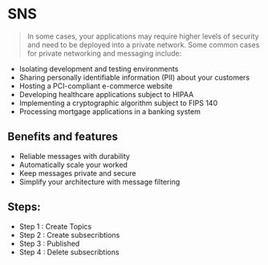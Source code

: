 # SNS

>In some cases, your applications may require higher levels of security and need to be deployed into a private network. Some common cases for private networking and messaging include:

* Isolating development and testing environments
* Sharing personally identifiable information (PII) about your customers
* Hosting a PCI-compliant e-commerce website
* Developing healthcare applications subject to HIPAA
* Implementing a cryptographic algorithm subject to FIPS 140
* Processing mortgage applications in a banking system

## Benefits and features

* Reliable messages with durability
* Automatically scale your worked
* Keep messages private and secure
* Simplify your architecture with message filtering

## Steps:

* Step 1 : Create Topics
* Step 2 : Create subsecribtions 
* Step 3 : Published
* Step 4 : Delete subsecribtions